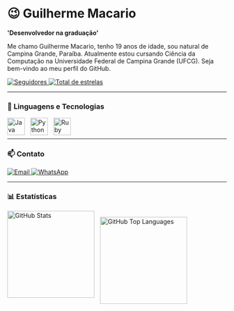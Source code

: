 # 😉 Guilherme Macario 

**'Desenvolvedor na graduação'** 

Me chamo Guilherme Macario, tenho 19 anos de idade, sou natural de Campina Grande, Paraíba. Atualmente estou cursando Ciência da Computação na Universidade Federal de Campina Grande (UFCG). Seja bem-vindo ao meu perfil do GitHub.

<a href="https://github.com/usguilherme?tab=followers">
  <img alt="Seguidores" title="Me siga no Github" src="https://custom-icon-badges.demolab.com/github/followers/usguilherme?color=236ad3&labelColor=1155ba&style=for-the-badge&logo=github&label=seguidores&logoColor=white"/>
</a>
<a href="https://github.com/usguilherme?tab=repositories&sort=stargazers">
  <img alt="Total de estrelas" title="Total de estrelas GitHub" src="https://custom-icon-badges.demolab.com/github/stars/usguilherme?color=55960c&style=for-the-badge&labelColor=488207&logo=star"/>
</a>

---

### 🤖 Linguagens e Tecnologias

<div>
  <img align="left" alt="Java" title="Java" width="40px" style="padding-right: 10px;" src="https://cdn.jsdelivr.net/gh/devicons/devicon@latest/icons/java/java-original.svg"/>
  <img align="left" alt="Python" title="Python" width="40px" style="padding-right: 10px;" src="https://cdn.jsdelivr.net/gh/devicons/devicon@latest/icons/python/python-original.svg"/>
  <img align="left" alt="Ruby" title="Ruby" width="40px" style="padding-right: 10px;" src="https://cdn.jsdelivr.net/gh/devicons/devicon@latest/icons/ruby/ruby-original.svg"/>
</div>

<br/>
<br/>

---

### 📫 Contato

<p>
  <a href="mailto:macarioguilherme8534@gmail.com" target="_blank">
    <img alt="Email" src="https://img.shields.io/badge/E--mail-black?style=for-the-badge&logo=gmail&logoColor=white"/>
  </a>
  <a href="https://wa.me/5583993043551" target="_blank">
    <img alt="WhatsApp" src="https://img.shields.io/badge/WhatsApp-black?style=for-the-badge&logo=whatsapp&logoColor=white"/>
  </a>
</p>

---

### 📊 Estatísticas

<div style="display: flex; flex-wrap: wrap;">
  <img align="left" alt="GitHub Stats" height="200" style="padding-right: 10px;" 
       src="https://github-readme-stats.vercel.app/api?username=usguilherme&show_icons=true&theme=gruvbox&include_all_commits=true&count_private=true&locale=pt-br&cache_bust=2"/>
  
  <img align="left" alt="GitHub Top Languages" height="200" 
       src="https://github-readme-stats.vercel.app/api/top-langs/?username=usguilherme&theme=gruvbox&layout=compact&langs_count=9&cache_bust=2"/>
</div>
